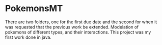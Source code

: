 # PokemonsMT
There are two folders, one for the first due date and the second for when it was requested that the previous work be extended.
Modelation of pokemons of different types, and their interactions. 
This project was my first work done in java.
